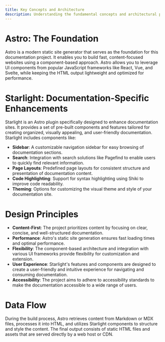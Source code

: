 ```yaml
---
title: Key Concepts and Architecture
description: Understanding the fundamental concepts and architectural principles of the Starlight documentation project.
---
```


# Astro: The Foundation

Astro is a modern static site generator that serves as the foundation for this documentation project. It enables you to build fast, content-focused websites using a component-based approach. Astro allows you to leverage UI components from popular JavaScript frameworks like React, Vue, and Svelte, while keeping the HTML output lightweight and optimized for performance. 

# Starlight: Documentation-Specific Enhancements

Starlight is an Astro plugin specifically designed to enhance documentation sites. It provides a set of pre-built components and features tailored for creating organized, visually appealing, and user-friendly documentation. Starlight includes components like:

* **Sidebar**: A customizable navigation sidebar for easy browsing of documentation sections. 
* **Search**: Integration with search solutions like Pagefind to enable users to quickly find relevant information.
* **Page Layouts**: Predefined page layouts for consistent structure and presentation of documentation content.
* **Code Highlighting**: Support for syntax highlighting using Shiki to improve code readability. 
* **Theming**: Options for customizing the visual theme and style of your documentation site. 

# Design Principles 

* **Content-First**: The project prioritizes content by focusing on clear, concise, and well-structured documentation.
* **Performance**: Astro's static site generation ensures fast loading times and optimal performance.
* **Flexibility**: The component-based architecture and integration with various UI frameworks provide flexibility for customization and extension. 
* **User Experience**: Starlight's features and components are designed to create a user-friendly and intuitive experience for navigating and consuming documentation. 
* **Accessibility**: The project aims to adhere to accessibility standards to make the documentation accessible to a wide range of users. 

# Data Flow 

During the build process, Astro retrieves content from Markdown or MDX files, processes it into HTML, and utilizes Starlight components to structure and style the content. The final output consists of static HTML files and assets that are served directly by a web host or CDN. 


